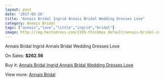 ```yaml
---
layout: post
date: '2017-03-26'
title: "Annais Bridal Ingrid Annais Bridal Wedding Dresses Love"
category: Annais Bridal
tags: ["annais","love","little","ingrid","bridal"]
image: http://img.hectodress.com/2195-thickbox_default/annais-bridal-ingrid-annais-bridal-wedding-dresses-love.jpg
---
```

Annais Bridal Ingrid Annais Bridal Wedding Dresses Love

On Sales: **$262.56**
<a href="https://www.hectodress.com/annais-bridal/1330-annais-bridal-ingrid-annais-bridal-wedding-dresses-love.html"><amp-img layout="responsive" width="600" height="600" src="//img.hectodress.com/2195-thickbox_default/annais-bridal-ingrid-annais-bridal-wedding-dresses-love.jpg" alt="Annais Bridal Ingrid Annais Bridal Wedding Dresses Love 0" /></a>
<a href="https://www.hectodress.com/annais-bridal/1330-annais-bridal-ingrid-annais-bridal-wedding-dresses-love.html"><amp-img layout="responsive" width="600" height="600" src="//img.hectodress.com/2197-thickbox_default/annais-bridal-ingrid-annais-bridal-wedding-dresses-love.jpg" alt="Annais Bridal Ingrid Annais Bridal Wedding Dresses Love 1" /></a>
<a href="https://www.hectodress.com/annais-bridal/1330-annais-bridal-ingrid-annais-bridal-wedding-dresses-love.html"><amp-img layout="responsive" width="600" height="600" src="//img.hectodress.com/2196-thickbox_default/annais-bridal-ingrid-annais-bridal-wedding-dresses-love.jpg" alt="Annais Bridal Ingrid Annais Bridal Wedding Dresses Love 2" /></a>

Buy it: [Annais Bridal Ingrid Annais Bridal Wedding Dresses Love](https://www.hectodress.com/annais-bridal/1330-annais-bridal-ingrid-annais-bridal-wedding-dresses-love.html "Annais Bridal Ingrid Annais Bridal Wedding Dresses Love")

View more: [Annais Bridal](https://www.hectodress.com/18-annais-bridal "Annais Bridal")